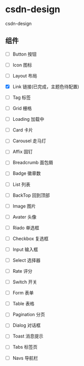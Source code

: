 # csdn-design

csdn-design

## 组件

- [ ] Button 按钮
- [ ] Icon 图标
- [ ] Layout 布局
- [x] Link 链接(已完成，主题色待配置)
- [ ] Tag 标签
- [ ] Grid 栅格
- [ ] Loading 加载中
- [ ] Card 卡片
- [ ] Carousel 走马灯
- [ ] Affix 固钉
- [ ] Breadcrumb 面包屑
- [ ] Badge 徽章数
- [ ] List 列表
- [ ] BackTop 回到顶部 
- [ ] Image 图片
- [ ] Avater 头像

- [ ] Riado 单选框
- [ ] Checkbox 复选框
- [ ] Input 输入框
- [ ] Select 选择器
- [ ] Rate 评分
- [ ] Switch 开关
- [ ] Form 表单

- [ ] Table 表格
- [ ] Pagination 分页
- [ ] Dialog 对话框
- [ ] Toast 消息提示
- [ ] Tabs 标签页
- [ ] Navs 导航栏